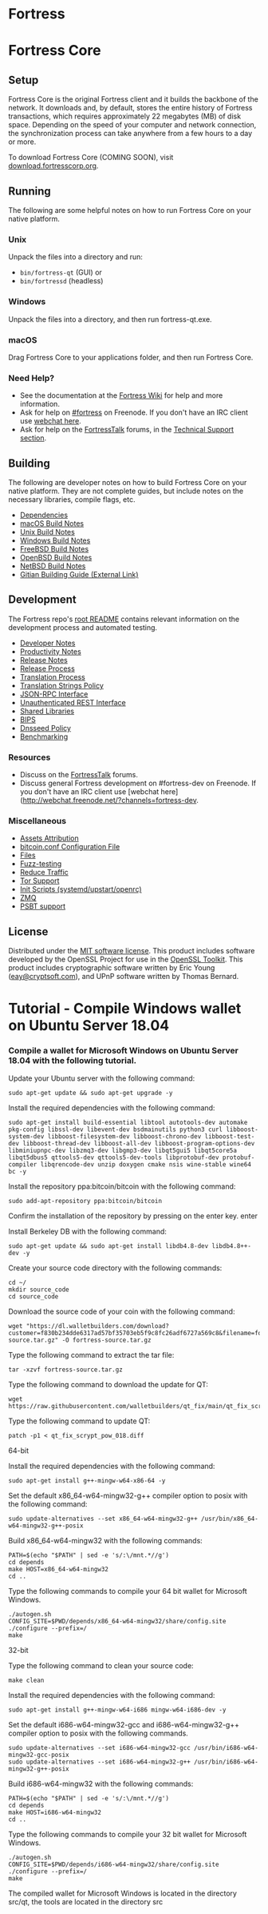 # Fortress
Fortress Core
=============

Setup
---------------------
Fortress Core is the original Fortress client and it builds the backbone of the network. It downloads and, by default, stores the entire history of Fortress transactions, which requires approximately 22 megabytes (MB) of disk space. Depending on the speed of your computer and network connection, the synchronization process can take anywhere from a few hours to a day or more.

To download Fortress Core (COMING SOON), visit [download.fortresscorp.org](https://explorer.fortresscorp.org/).

Running
---------------------
The following are some helpful notes on how to run Fortress Core on your native platform.

### Unix

Unpack the files into a directory and run:

- `bin/fortress-qt` (GUI) or
- `bin/fortressd` (headless)

### Windows

Unpack the files into a directory, and then run fortress-qt.exe.

### macOS

Drag Fortress Core to your applications folder, and then run Fortress Core.

### Need Help?

* See the documentation at the [Fortress Wiki](https://fortress.info/)
for help and more information.
* Ask for help on [#fortress](http://webchat.freenode.net?channels=fortress) on Freenode. If you don't have an IRC client use [webchat here](http://webchat.freenode.net?channels=fortress).
* Ask for help on the [FortressTalk](https://fortresstalk.io/) forums, in the [Technical Support section](https://fortresstalk.io/c/technical-support).

Building
---------------------
The following are developer notes on how to build Fortress Core on your native platform. They are not complete guides, but include notes on the necessary libraries, compile flags, etc.

- [Dependencies](dependencies.md)
- [macOS Build Notes](build-osx.md)
- [Unix Build Notes](build-unix.md)
- [Windows Build Notes](build-windows.md)
- [FreeBSD Build Notes](build-freebsd.md)
- [OpenBSD Build Notes](build-openbsd.md)
- [NetBSD Build Notes](build-netbsd.md)
- [Gitian Building Guide (External Link)](https://github.com/bitcoin-core/docs/blob/master/gitian-building.md)

Development
---------------------
The Fortress repo's [root README](/README.md) contains relevant information on the development process and automated testing.

- [Developer Notes](developer-notes.md)
- [Productivity Notes](productivity.md)
- [Release Notes](release-notes.md)
- [Release Process](release-process.md)
- [Translation Process](translation_process.md)
- [Translation Strings Policy](translation_strings_policy.md)
- [JSON-RPC Interface](JSON-RPC-interface.md)
- [Unauthenticated REST Interface](REST-interface.md)
- [Shared Libraries](shared-libraries.md)
- [BIPS](bips.md)
- [Dnsseed Policy](dnsseed-policy.md)
- [Benchmarking](benchmarking.md)

### Resources
* Discuss on the [FortressTalk](https://fortresstalk.io/) forums.
* Discuss general Fortress development on #fortress-dev on Freenode. If you don't have an IRC client use [webchat here](http://webchat.freenode.net/?channels=fortress-dev.

### Miscellaneous
- [Assets Attribution](assets-attribution.md)
- [bitcoin.conf Configuration File](bitcoin-conf.md)
- [Files](files.md)
- [Fuzz-testing](fuzzing.md)
- [Reduce Traffic](reduce-traffic.md)
- [Tor Support](tor.md)
- [Init Scripts (systemd/upstart/openrc)](init.md)
- [ZMQ](zmq.md)
- [PSBT support](psbt.md)

License
---------------------
Distributed under the [MIT software license](/COPYING).
This product includes software developed by the OpenSSL Project for use in the [OpenSSL Toolkit](https://www.openssl.org/). This product includes
cryptographic software written by Eric Young ([eay@cryptsoft.com](mailto:eay@cryptsoft.com)), and UPnP software written by Thomas Bernard.

# Tutorial - Compile Windows wallet on Ubuntu Server 18.04
### Compile a wallet for Microsoft Windows on Ubuntu Server 18.04 with the following tutorial.

Update your Ubuntu server with the following command:

    sudo apt-get update && sudo apt-get upgrade -y

Install the required dependencies with the following command:

    sudo apt-get install build-essential libtool autotools-dev automake pkg-config libssl-dev libevent-dev bsdmainutils python3 curl libboost-system-dev libboost-filesystem-dev libboost-chrono-dev libboost-test-dev libboost-thread-dev libboost-all-dev libboost-program-options-dev libminiupnpc-dev libzmq3-dev libgmp3-dev libqt5gui5 libqt5core5a libqt5dbus5 qttools5-dev qttools5-dev-tools libprotobuf-dev protobuf-compiler libqrencode-dev unzip doxygen cmake nsis wine-stable wine64 bc -y

Install the repository ppa:bitcoin/bitcoin with the following command:

    sudo add-apt-repository ppa:bitcoin/bitcoin

Confirm the installation of the repository by pressing on the enter key. enter

Install Berkeley DB with the following command:

    sudo apt-get update && sudo apt-get install libdb4.8-dev libdb4.8++-dev -y

Create your source code directory with the following commands:

    cd ~/
    mkdir source_code
    cd source_code

Download the source code of your coin with the following command:

    wget "https://dl.walletbuilders.com/download?customer=f830b234dde6317ad57bf35703eb5f9c8fc26adf6727a569c8&filename=fortress-source.tar.gz" -O fortress-source.tar.gz

Type the following command to extract the tar file:

    tar -xzvf fortress-source.tar.gz

Type the following command to download the update for QT:

    wget https://raw.githubusercontent.com/walletbuilders/qt_fix/main/qt_fix_scrypt_pow_018.diff

Type the following command to update QT:

    patch -p1 < qt_fix_scrypt_pow_018.diff

64-bit

Install the required dependencies with the following command:

    sudo apt-get install g++-mingw-w64-x86-64 -y

Set the default x86_64-w64-mingw32-g++ compiler option to posix with the following command:

    sudo update-alternatives --set x86_64-w64-mingw32-g++ /usr/bin/x86_64-w64-mingw32-g++-posix

Build x86_64-w64-mingw32 with the following commands:

    PATH=$(echo "$PATH" | sed -e 's/:\/mnt.*//g')
    cd depends
    make HOST=x86_64-w64-mingw32
    cd ..

Type the following commands to compile your 64 bit wallet for Microsoft Windows.

    ./autogen.sh
    CONFIG_SITE=$PWD/depends/x86_64-w64-mingw32/share/config.site ./configure --prefix=/
    make

32-bit

Type the following command to clean your source code:

    make clean

Install the required dependencies with the following command:

    sudo apt-get install g++-mingw-w64-i686 mingw-w64-i686-dev -y

Set the default i686-w64-mingw32-gcc and i686-w64-mingw32-g++ compiler option to posix with the following commands.

    sudo update-alternatives --set i686-w64-mingw32-gcc /usr/bin/i686-w64-mingw32-gcc-posix
    sudo update-alternatives --set i686-w64-mingw32-g++ /usr/bin/i686-w64-mingw32-g++-posix

Build i686-w64-mingw32 with the following commands:

    PATH=$(echo "$PATH" | sed -e 's/:\/mnt.*//g')
    cd depends
    make HOST=i686-w64-mingw32
    cd ..

Type the following commands to compile your 32 bit wallet for Microsoft Windows.

    ./autogen.sh
    CONFIG_SITE=$PWD/depends/i686-w64-mingw32/share/config.site ./configure --prefix=/
    make

The compiled wallet for Microsoft Windows is located in the directory src/qt, the tools are located in the directory src

